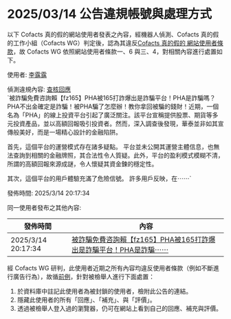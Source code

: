 2025/03/14 公告違規帳號與處理方式
=========

以下 Cofacts 真的假的網站使用者發表之內容，經機器人偵測、Cofacts 真的假的工作小組（Cofacts WG）判定後，認為其違反[Cofacts 真的假的 網站使用者條款](https://github.com/cofacts/rumors-site/blob/master/LEGAL.md)，故 Cofacts WG 依照網站使用者條款一、6 與三、4，對相關內容進行處置如下。

使用者: [李露露](https://cofacts.github.io/community-builder/#/editorworks?showAll=1&day=365&userId=Fuhdj5UBYrjt7MSMTKxd)

偵測違規內容: [查核回應](https://cofacts.tw/reply/duiWlJUBYrjt7MSMobXe)<br>`被詐騙免費咨詢賴【fz165】PHA被165打詐爆出是詐騙平台！PHA是詐騙嗎？PHA不出金確定是詐騙！被PHA騙了怎麼辦！教你拿回被騙的錢財！近期，一個名為「PHA」的線上投資平台引起了廣泛關注。該平台宣稱提供股票、期貨等多元投資產品，並以高額回報吸引投資者。然而，深入調查後發現，華泰並非如其宣傳般美好，而是一場精心設計的金融陷阱。

首先，這個平台的運營模式存在諸多疑點。 平台並未公開其運營主體信息，也無法查詢到相關的金融牌照，其合法性令人質疑。此外，平台的盈利模式模糊不清，所謂的高額回報來源成謎，令人懷疑其資金鍊的穩定性。

其次，這個平台的用戶體驗充滿了危險信號。 許多用戶反映，在⋯⋯`

發佈時間: 2025/3/14 20:17:34

同一使用者發布之其他內容:

|發佈時間|內容|
|---|---|
| 2025/3/14 20:17:34 | [被詐騙免費咨詢賴【fz165】PHA被165打詐爆出是詐騙平台！PHA是詐騙⋯⋯](https://cofacts.tw/reply/duiWlJUBYrjt7MSMobXe) |

經 Cofacts WG 研判，此使用者近期之所有內容均違反使用者條款（例如不斷進行廣告行為），故循[前例](https://github.com/cofacts/takedowns/blob/master/2021/1125-2nd-spam.md)，針對被檢舉人進行下面處置：
1. 於資料庫中註記此使用者為被封鎖的使用者，檢附此公告的連結。
2. 隱藏此使用者的所有「回應」、「補充」、與「評價」。
3. 透過被檢舉人登入過的瀏覽器，仍可在網站上看到自己的回應、補充與評價。

